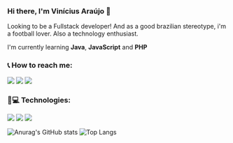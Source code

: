 ### Hi there, I'm Vinícius Araújo 👋

Looking to be a Fullstack developer! And as a good brazilian stereotype, i'm a football lover. Also a technology enthusiast.


I'm currently learning **Java**, **JavaScript** and **PHP**
<!--
**vinnizo/vinnizo** is a ✨ _special_ ✨ repository because its `README.md` (this file) appears on your GitHub profile.

Here are some ideas to get you started:

- 🔭 I’m currently working on ...
- 🌱 I’m currently learning ...
- 👯 I’m looking to collaborate on ...
- 🤔 I’m looking for help with ...
- 💬 Ask me about ...
- 📫 How to reach me: ...
- 😄 Pronouns: ...
- ⚡ Fun fact: ..
-->

### 📞 How to reach me:
[<img src="https://img.shields.io/badge/Linkedin-%230077B5.svg?&style=flat-square&logo=linkedin&logoColor=white"/>](https://www.linkedin.com/in/vinicius-am/) 
[<img src="https://img.shields.io/badge/Instagram-%23E4405F.svg?&style=flat-square&logo=instagram&logoColor=white">](https://www.instagram.com/vinnizo/)
[<img src="https://img.shields.io/badge/Gmail-%23E4405F.svg?&style=flat-square&logo=gmail&logoColor=white">](mailto:araujoviniciusm@gmail.com)


### 🚀💻 Technologies:
[<img src="https://img.shields.io/badge/HTML5-important.svg?&style=flat-square&logo=html5&logoColor=white"/>](#)
[<img src="https://img.shields.io/badge/CSS3-blue.svg?&style=flat-square&logo=css3&logoColor=white"/>](#)
[<img src="https://img.shields.io/badge/Bootstrap-blueviolet.svg?&style=flat-square&logo=bootstrap&logoColor=white"/>](#)


![Anurag's GitHub stats](https://github-readme-stats.vercel.app/api?username=vinnizo&show_icons=true&theme=radical)
![Top Langs](https://github-readme-stats.vercel.app/api/top-langs/?username=vinnizo&langs_count=8&theme=radical)
